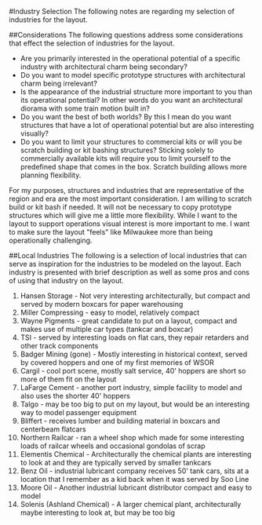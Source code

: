 #Industry Selection
The following notes are regarding my selection of industries for the layout.

##Considerations
The following questions address some considerations that effect the selection of industries for the layout.
* Are you primarily interested in the operational potential of a specific industry with architectural charm being secondary?
* Do you want to model specific prototype structures with architectural charm being irrelevant?
* Is the appearance of the industrial structure more important to you than its operational potential?  In other words do you want an architectural diorama with some train motion built in?
* Do you want the best of both worlds?  By this I mean do you want structures that have a lot of operational potential but are also interesting visually?
* Do you want to limit your structures to commercial kits or will you be scratch building or kit bashing structures?  Sticking solely to commercially available kits will require you to limit yourself to the predefined shape that comes in the box.  Scratch building allows more planning flexibility.

For my purposes, structures and industries that are representative of the region and era are the most important consideration.  I am willing to scratch build or kit bash if needed.  It will not be necessary to copy prototype structures which will give me a little more flexibility.  While I want to the layout to support operations visual interest is more important to me.  I want to make sure the layout "feels" like Milwaukee more than being operationally challenging.

##Local Industries
The following is a selection of local industries that can serve as inspiration for the industries to be modeled on the layout.  Each industry is presented with brief description as well as some pros and cons of using that industry on the layout.

1. Hansen Storage - Not very interesting architecturally, but compact and served by modern boxcars for paper warehousing
2. Miller Compressing - easy to model, relatively compact
3. Wayne Pigments - great candidate to put on a layout, compact and makes use of multiple car types (tankcar and boxcar)
4. TSI - served by interesting loads on flat cars, they repair retarders and other track components
5. Badger Mining (gone) - Mostly interesting in historical context, served by covered hoppers and one of my first memories of WSOR
6. Cargil - cool port scene, mostly salt service, 40' hoppers are short so more of them fit on the layout
7. LaFarge Cement - another port industry, simple facility to model and also uses the shorter 40' hoppers
8. Talgo - may be too big to put on my layout, but would be an interesting way to model passenger equipment
9. Bliffert - receives lumber and building material in boxcars and centerbeam flatcars
10. Northern Railcar - ran a wheel shop which made for some interesting loads of railcar wheels and occasional gondolas of scrap
11. Elementis Chemical - Architecturally the chemical plants are interesting to look at and they are typically served by smaller tankcars
12. Benz Oil - industrial lubricant company receives 50' tank cars, sits at a location that I remember as a kid back when it was served by Soo Line
13. Moore Oil - Another industrial lubricant distributor compact and easy to model
14. Solenis (Ashland Chemical) - A larger chemical plant, architecturally maybe interesting to look at, but may be too big
